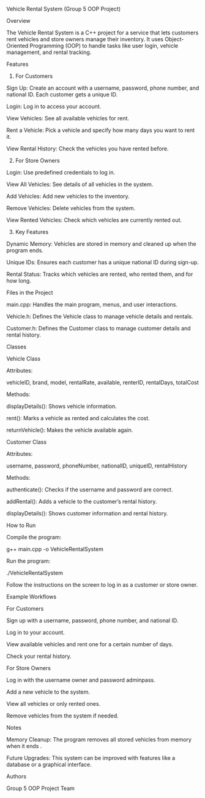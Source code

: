 Vehicle Rental System (Group 5 OOP Project)

Overview

The Vehicle Rental System is a C++ project for a service that lets customers rent vehicles and store owners manage their inventory. It uses Object-Oriented Programming (OOP) to handle tasks like user login, vehicle management, and rental tracking.

Features

1. For Customers

Sign Up: Create an account with a username, password, phone number, and national ID. Each customer gets a unique ID.

Login: Log in to access your account.

View Vehicles: See all available vehicles for rent.

Rent a Vehicle: Pick a vehicle and specify how many days you want to rent it.

View Rental History: Check the vehicles you have rented before.

2. For Store Owners

Login: Use predefined credentials to log in.

View All Vehicles: See details of all vehicles in the system.

Add Vehicles: Add new vehicles to the inventory.

Remove Vehicles: Delete vehicles from the system.

View Rented Vehicles: Check which vehicles are currently rented out.

3. Key Features

Dynamic Memory: Vehicles are stored in memory and cleaned up when the program ends.

Unique IDs: Ensures each customer has a unique national ID during sign-up.

Rental Status: Tracks which vehicles are rented, who rented them, and for how long.

Files in the Project

main.cpp: Handles the main program, menus, and user interactions.

Vehicle.h: Defines the Vehicle class to manage vehicle details and rentals.

Customer.h: Defines the Customer class to manage customer details and rental history.

Classes

Vehicle Class

Attributes:

vehicleID, brand, model, rentalRate, available, renterID, rentalDays, totalCost

Methods:

displayDetails(): Shows vehicle information.

rent(): Marks a vehicle as rented and calculates the cost.

returnVehicle(): Makes the vehicle available again.

Customer Class

Attributes:

username, password, phoneNumber, nationalID, uniqueID, rentalHistory

Methods:

authenticate(): Checks if the username and password are correct.

addRental(): Adds a vehicle to the customer’s rental history.

displayDetails(): Shows customer information and rental history.

How to Run

Compile the program:

g++ main.cpp -o VehicleRentalSystem

Run the program:

./VehicleRentalSystem

Follow the instructions on the screen to log in as a customer or store owner.

Example Workflows

For Customers

Sign up with a username, password, phone number, and national ID.

Log in to your account.

View available vehicles and rent one for a certain number of days.

Check your rental history.

For Store Owners

Log in with the username owner and password adminpass.

Add a new vehicle to the system.

View all vehicles or only rented ones.

Remove vehicles from the system if needed.

Notes

Memory Cleanup: The program removes all stored vehicles from memory when it ends .

Future Upgrades: This system can be improved with features like a database or a graphical interface.

Authors

Group 5 OOP Project Team
